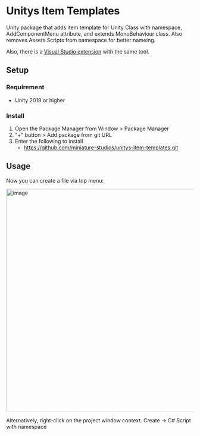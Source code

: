 # Unitys Item Templates

Unity package that adds item template for Unity Class with namespace,
AddComponentMenu attribute, and extends MonoBehaviour class. 
Also removes Assets.Scripts from namespace for better nameing.

Also, there is a [Visual Studio extension](https://marketplace.visualstudio.com/items?itemName=nikolay-khimich.unity-class-template) with the same tool.

## Setup

### Requirement
* Unity 2019 or higher

### Install
1. Open the Package Manager from Window > Package Manager
2. "+" button > Add package from git URL
3. Enter the following to install
   * https://github.com/miniature-studios/unitys-item-templates.git

## Usage

Now you can create a file via top menu:

<img width="600" alt="image" src="">

Alternatively, right-click on the project window context. Create -> C# Script with namespace

 
